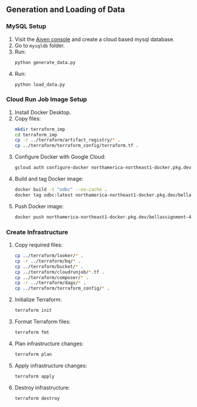 ## Generation and Loading of Data

### MySQL Setup

1. Visit the [Aiven console](https://console.aiven.io/account/a51bc14c2e00/project/bellassignment55-04a3/services) and create a cloud based mysql database.
2. Go to `mysqldb` folder.
3. Run:
   ```sh
   python generate_data.py
   ```
4. Run:
   ```sh
   python load_data.py
   ```

### Cloud Run Job Image Setup

1. Install Docker Desktop.
2. Copy files:
   ```sh
   mkdir terraform_imp
   cd terraform_imp
   cp -r ../terraform/artifact_registry/* .
   cp ../terraform/terraform_config/terraform.tf .
   ```
3. Configure Docker with Google Cloud:
   ```sh
   gcloud auth configure-docker northamerica-northeast1-docker.pkg.dev
   ```
4. Build and tag Docker image:
   ```sh
   docker build -t "odbc" --no-cache .
   docker tag odbc:latest northamerica-northeast1-docker.pkg.dev/bellassignment-453021/docker-repo/odbc:latest
   ```
5. Push Docker image:
   ```sh
   docker push northamerica-northeast1-docker.pkg.dev/bellassignment-453021/docker-repo/odbc:latest
   ```

### Create Infrastructure

1. Copy required files:
   ```sh
   cp ../terraform/looker/* .
   cp -r ../terraform/bq/* .
   cp ../terraform/bucket/* .
   cp ../terraform/cloudrunjob/*.tf .
   cp ../terraform/composer/* .
   cp -r ../terraform/dags/* .
   cp ../terraform/terraform_config/* .
   ```
2. Initialize Terraform:
   ```sh
   terraform init
   ```
3. Format Terraform files:
   ```sh
   terraform fmt
   ```
4. Plan infrastructure changes:
   ```sh
   terraform plan
   ```
5. Apply infrastructure changes:
   ```sh
   terraform apply
   ```
6. Destroy infrastructure:

   ```sh
   terraform destroy
   ```
